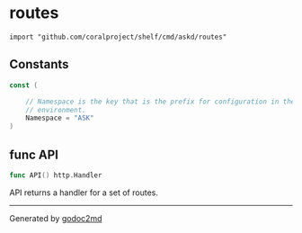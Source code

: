 
# routes
    import "github.com/coralproject/shelf/cmd/askd/routes"




## Constants
``` go
const (

    // Namespace is the key that is the prefix for configuration in the
    // environment.
    Namespace = "ASK"
)
```


## func API
``` go
func API() http.Handler
```
API returns a handler for a set of routes.









- - -
Generated by [godoc2md](http://godoc.org/github.com/davecheney/godoc2md)